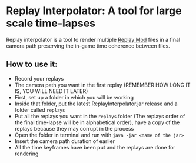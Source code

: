 # Replay Interpolator: A tool for large scale time-lapses
Replay interpolator is a tool to render multiple [Replay Mod](https://www.replaymod.com/) files in a final camera path preserving the in-game
time coherence between files.

## How to use it:
- Record your replays
- The camera path you want in the first replay (REMEMBER HOW LONG IT IS, YOU WILL NEED IT LATER)
- First, set up a folder in which you will be working
- Inside that folder, put the latest ReplayInterpolator.jar release and a folder called `replays`
- Put all the replays you want in the `replays` folder (The replays order of the final time-lapse will be in alphabetical order), have a copy of the replays because they may corrupt in the process
- Open the folder in terminal and run with `java -jar <name of the jar>`
- Insert the camera path duration of earlier
- All the time keyframes have been put and the replays are done for rendering